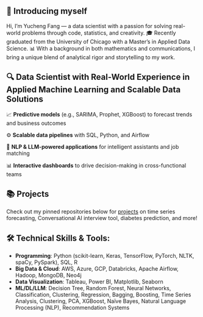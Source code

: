 ## 👋 Introducing myself 

Hi, I’m Yucheng Fang — a data scientist with a passion for solving real-world problems through code, statistics, and creativity.
🎓 Recently graduated from the University of Chicago with a Master’s in Applied Data Science.
📊 With a background in both mathematics and communications, I bring a unique blend of analytical rigor and storytelling to my work.

## 🔍 Data Scientist with Real-World Experience in Applied Machine Learning and Scalable Data Solutions

📈 **Predictive models** (e.g., SARIMA, Prophet, XGBoost) to forecast trends and business outcomes

⚙️ **Scalable data pipelines** with SQL, Python, and Airflow

🧠 **NLP & LLM-powered applications** for intelligent assistants and job matching

📊 **Interactive dashboards** to drive decision-making in cross-functional teams

## 📚 Projects
Check out my pinned repositories below for [projects](https://github.com/yc247/ds_portfolio.git) on time series forecasting, Conversational AI interview tool, diabetes prediction, and more!


## 🛠 Technical Skills & Tools:
- **Programming**: Python (scikit-learn, Keras, TensorFlow, PyTorch, NLTK, spaCy, PySpark), SQL, R
- **Big Data & Cloud**: AWS, Azure, GCP, Databricks, Apache Airflow, Hadoop, MongoDB, Neo4j
- **Data Visualization**: Tableau, Power BI, Matplotlib, Seaborn
- **ML/DL/LLM**: Decision Tree, Random Forest, Neural Networks, Classification, Clustering, Regression, Bagging, Boosting, Time Series Analysis, Clustering, PCA, XGBoost, Naïve Bayes, Natural Language Processing (NLP), Recommendation Systems


